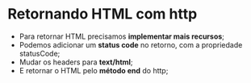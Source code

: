 # Retornando HTML com http

- Para retornar HTML precisamos **implementar mais recursos**;
- Podemos adicionar um **status code** no retorno, com a propriedade statusCode;
- Mudar os headers para **text/html**;
- E retornar o HTML pelo **método end** do http;
